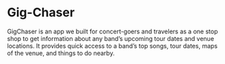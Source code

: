 # Gig-Chaser
GigChaser is an app we built for concert-goers and travelers as a one stop shop to get information about any band’s upcoming tour dates and venue locations.   It provides quick access to a band’s top songs, tour dates, maps of the venue, and things to do nearby.
